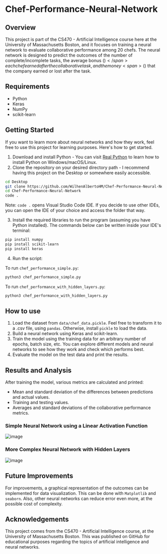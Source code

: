 # Chef-Performance-Neural-Network

## Overview
This project is part of the CS470 - Artificial Intelligence course here at the University of Massachusetts Boston, and it focuses on training a neural network to evaluate collaborative performance among 20 chefs. The neural network is designed to predict the outcomes of the number of complete/incomplete tasks, the average bonus <span>($)</span> each chef earned after the collaborative task, and the money <span>($)</span> that the company earned or lost after the task. 

## Requirements
* Python
* Keras
* NumPy
* scikit-learn

## Getting Started
If you want to learn more about neural networks and how they work, feel free to use this project for learning purposes. Here's how to get started.
1. Download and install Python - You can visit [Real Python](https://realpython.com/installing-python/) to learn how to install Python on Windows/macOS/Linux.
2. Clone the repository on your desired directory path - I recommend having this project on the Desktop or somewhere easily accessible.

```bash
cd Desktop
git clone https://github.com/WilhenAlbertoHM/Chef-Performance-Neural-Network/
cd Chef-Performance-Neural-Network
code .
```

Note: `code .` opens Visual Studio Code IDE. If you decide to use other IDEs, you can open the IDE of your choice and access the folder that way. 

3. Install the required libraries to run the program (assuming you have Python installed). The commands below can be written inside your IDE's terminal:

```bash
pip install numpy
pip install scikit-learn
pip install keras
```

4. Run the script:

To run `chef_performance_simple.py`:

```bash
python3 chef_performance_simple.py
```

To run `chef_performance_with_hidden_layers.py`:

```bash
python3 chef_performance_with_hidden_layers.py
```

## How to use
1. Load the dataset from `data/chef_data.pickle`. Feel free to transform it to a .csv file, using `pandas`. Otherwise, install `pickle` to load the data.
2. Build a neural network using Keras and scikit-learn.
3. Train the model using the training data for an arbitrary number of epochs, batch size, etc. You can explore different models and neural networks to see how they work and check which performs best.
4. Evaluate the model on the test data and print the results.

## Results and Analysis
After training the model, various metrics are calculated and printed:
* Mean and standard deviation of the differences between predictions and actual values.
* Training and testing values.
* Averages and standard deviations of the collaborative performance metrics.

### Simple Neural Network using a Linear Activation Function 
![image](https://github.com/WilhenAlbertoHM/Chef-Performance-Neural-Network/assets/92064680/623ccd43-51ea-457c-88c2-ab55aa08a304)

### More Complex Neural Network with Hidden Layers
![image](https://github.com/WilhenAlbertoHM/Chef-Performance-Neural-Network/assets/92064680/7cf97f7e-0188-499c-b9de-220892f69359)

## Future Improvements
For improvements, a graphical representation of the outcomes can be implemented for data visualization. This can be done with `Matplotlib` and `seaborn`. Also, other neural networks can reduce error even more, at the possible cost of complexity.

## Acknowledgements
This project comes from the CS470 - Artificial Intelligence course, at the University of Massachusetts Boston. This was published on GitHub for educational purposes regarding the topics of artificial intelligence and neural networks. 
